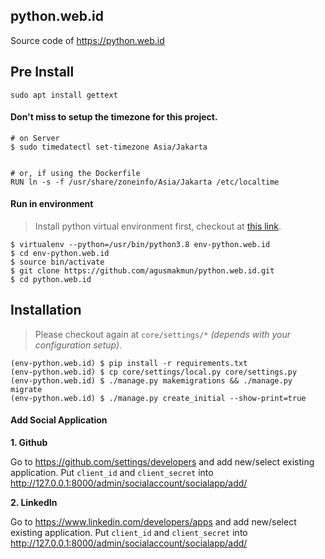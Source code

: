 python.web.id
--------------------

Source code of https://python.web.id

## Pre Install

```
sudo apt install gettext
```

#### Don't miss to setup the timezone for this project.

```
# on Server
$ sudo timedatectl set-timezone Asia/Jakarta


# or, if using the Dockerfile
RUN ln -s -f /usr/share/zoneinfo/Asia/Jakarta /etc/localtime
```


#### Run in environment

> Install python virtual environment first, checkout at [this link](https://www.pythonforbeginners.com/basics/how-to-use-python-virtualenv).

```
$ virtualenv --python=/usr/bin/python3.8 env-python.web.id
$ cd env-python.web.id
$ source bin/activate
$ git clone https://github.com/agusmakmun/python.web.id.git
$ cd python.web.id
```


## Installation

> Please checkout again at `core/settings/*` _(depends with your configuration setup)_.

```
(env-python.web.id) $ pip install -r requirements.txt
(env-python.web.id) $ cp core/settings/local.py core/settings.py
(env-python.web.id) $ ./manage.py makemigrations && ./manage.py migrate
(env-python.web.id) $ ./manage.py create_initial --show-print=true
```



#### Add Social Application

**1. Github**

Go to https://github.com/settings/developers and add new/select existing application.
Put `client_id` and `client_secret` into http://127.0.0.1:8000/admin/socialaccount/socialapp/add/


**2. LinkedIn**

Go to https://www.linkedin.com/developers/apps and add new/select existing application.
Put `client_id` and `client_secret` into http://127.0.0.1:8000/admin/socialaccount/socialapp/add/

